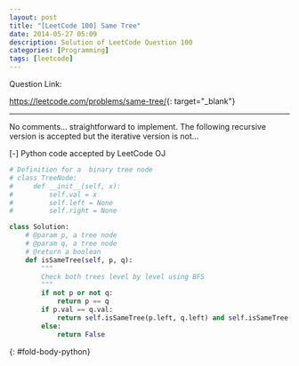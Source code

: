 ```yaml
---
layout: post
title: "[LeetCode 100] Same Tree"
date: 2014-05-27 05:09
description: Solution of LeetCode Question 100
categories: [Programming]
tags: [leetcode]
---
```


Question Link:

<https://leetcode.com/problems/same-tree/>{: target="_blank"}

---

No comments... straightforward to implement.
The following recursive version is accepted but the iterative version is not...

<div class="code-title">
<span class="code-fold" id="fold-btn-python" onclick="$use('fold-body-python', 'fold-btn-python')">[-]</span>
Python code accepted by LeetCode OJ
</div>

~~~ python
# Definition for a  binary tree node
# class TreeNode:
#     def __init__(self, x):
#         self.val = x
#         self.left = None
#         self.right = None

class Solution:
    # @param p, a tree node
    # @param q, a tree node
    # @return a boolean
    def isSameTree(self, p, q):
        """
        Check both trees level by level using BFS
        """
        if not p or not q:
            return p == q
        if p.val == q.val:
            return self.isSameTree(p.left, q.left) and self.isSameTree(p.right, q.right)
        else:
            return False
~~~
{: #fold-body-python}
